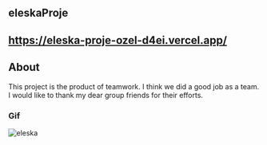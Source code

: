 ## eleskaProje
## https://eleska-proje-ozel-d4ei.vercel.app/
## About
This project is the product of teamwork.  I think we did a good job as a team.  I would like to thank my dear group friends for their efforts.
### Gif
![eleska](https://github.com/Nazgul-Racber/eleskaProje-ozel/assets/119047722/b2f69f3d-992f-4a0b-945b-9d232d9be146)
